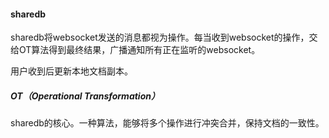 #### sharedb

sharedb将websocket发送的消息都视为操作。每当收到websocket的操作，交给OT算法得到最终结果，广播通知所有正在监听的websocket。

用户收到后更新本地文档副本。

##### OT（Operational Transformation）

sharedb的核心。一种算法，能够将多个操作进行冲突合并，保持文档的一致性。

